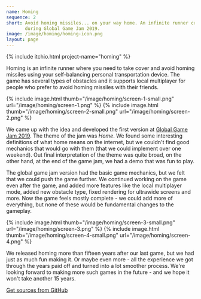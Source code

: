 ```yaml
---
name: Homing
sequence: 2
short: Avoid homing missiles... on your way home. An infinite runner created
       during Global Game Jam 2019.
image: /image/homing/homing-icon.png
layout: page
---
```


{% include itchio.html project-name="homing" %}

Homing is an infinite runner where you need to take cover and avoid homing
missiles using your self-balancing personal transportation device. The game has
several types of obstacles and it supports local multiplayer for people who
prefer to avoid homing missiles with their friends.

<div class="images">
  {% include image.html thumb="/image/homing/screen-1-small.png"
                        url="/image/homing/screen-1.png" %}
  {% include image.html thumb="/image/homing/screen-2-small.png"
                        url="/image/homing/screen-2.png" %}
</div>

We came up with the idea and developed the first version at [Global Game Jam
2019](https://globalgamejam.org/2019/games/homing). The theme of the jam was
_Home_. We found some interesting definitions of what home means on the
internet, but we couldn't find good mechanics that would go with them (that we
could implement over one weekend). Out final interpretation of the theme was
quite broad, on the other hand, at the end of the game jam, we had a demo that
was fun to play.

The global game jam version had the basic game mechanics, but we felt that we
could push the game further. We continued working on the game even after the
game, and added more features like the local multiplayer mode, added new
obstacle type, fixed rendering for ultrawide screens and more. Now the game
feels mostly complete - we could add more of everything, but none of these
would be fundamental changes to the gameplay.
 
<div class="images">
  {% include image.html thumb="/image/homing/screen-3-small.png"
                        url="/image/homing/screen-3.png" %}
  {% include image.html thumb="/image/homing/screen-4-small.png"
                        url="/image/homing/screen-4.png" %}
</div>

We released homing more than fifteen years after our last game, but we had just
as much fun making it. Or maybe even more - all the experience we got through
the years paid off and turned into a lot smoother process. We're looking
forward to making more such games in the future - and we hope it won't take
another 15 years.

[Get sources from GitHub](https://github.com/trionteam/Homing/)
